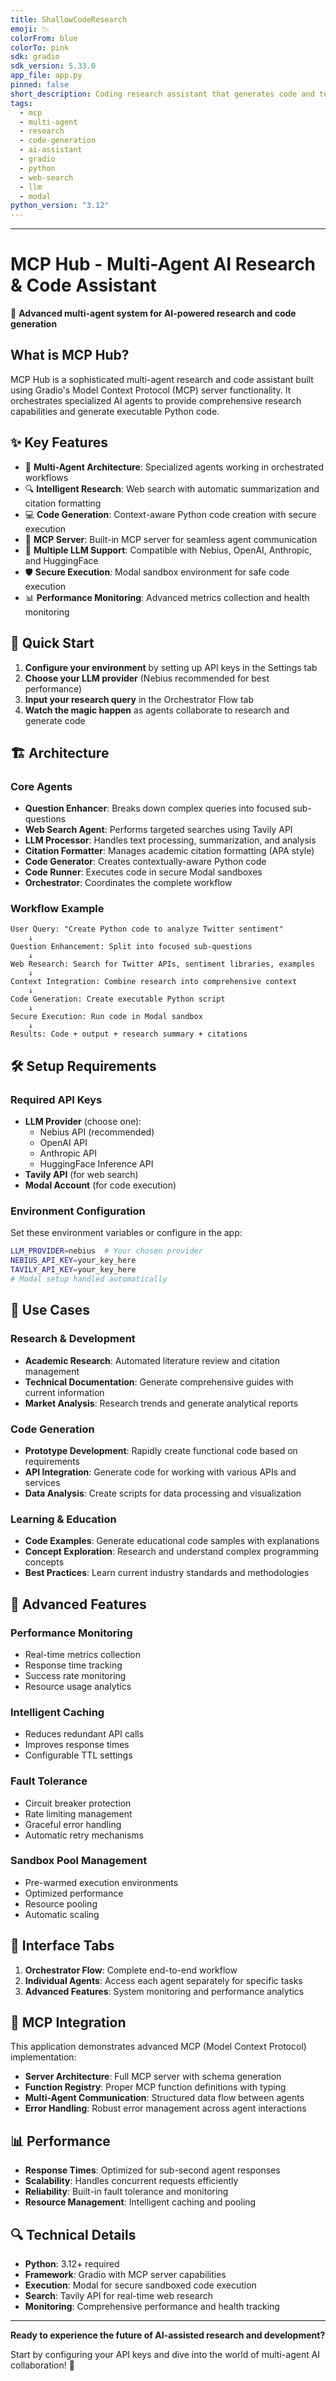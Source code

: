```yaml
---
title: ShallowCodeResearch
emoji: 📉
colorFrom: blue
colorTo: pink
sdk: gradio
sdk_version: 5.33.0
app_file: app.py
pinned: false
short_description: Coding research assistant that generates code and tests it
tags:
  - mcp
  - multi-agent
  - research
  - code-generation
  - ai-assistant
  - gradio
  - python
  - web-search
  - llm
  - modal
python_version: "3.12"
---
```

---

# MCP Hub - Multi-Agent AI Research & Code Assistant

🚀 **Advanced multi-agent system for AI-powered research and code generation**

## What is MCP Hub?

MCP Hub is a sophisticated multi-agent research and code assistant built using Gradio's Model Context Protocol (MCP) server functionality. It orchestrates specialized AI agents to provide comprehensive research capabilities and generate executable Python code.

## ✨ Key Features

- 🧠 **Multi-Agent Architecture**: Specialized agents working in orchestrated workflows
- 🔍 **Intelligent Research**: Web search with automatic summarization and citation formatting
- 💻 **Code Generation**: Context-aware Python code creation with secure execution
- 🔗 **MCP Server**: Built-in MCP server for seamless agent communication
- 🎯 **Multiple LLM Support**: Compatible with Nebius, OpenAI, Anthropic, and HuggingFace
- 🛡️ **Secure Execution**: Modal sandbox environment for safe code execution
- 📊 **Performance Monitoring**: Advanced metrics collection and health monitoring

## 🚀 Quick Start

1. **Configure your environment** by setting up API keys in the Settings tab
2. **Choose your LLM provider** (Nebius recommended for best performance)
3. **Input your research query** in the Orchestrator Flow tab
4. **Watch the magic happen** as agents collaborate to research and generate code

## 🏗️ Architecture

### Core Agents

- **Question Enhancer**: Breaks down complex queries into focused sub-questions
- **Web Search Agent**: Performs targeted searches using Tavily API
- **LLM Processor**: Handles text processing, summarization, and analysis
- **Citation Formatter**: Manages academic citation formatting (APA style)
- **Code Generator**: Creates contextually-aware Python code
- **Code Runner**: Executes code in secure Modal sandboxes
- **Orchestrator**: Coordinates the complete workflow

### Workflow Example

```
User Query: "Create Python code to analyze Twitter sentiment"
    ↓
Question Enhancement: Split into focused sub-questions
    ↓
Web Research: Search for Twitter APIs, sentiment libraries, examples
    ↓
Context Integration: Combine research into comprehensive context
    ↓
Code Generation: Create executable Python script
    ↓
Secure Execution: Run code in Modal sandbox
    ↓
Results: Code + output + research summary + citations
```

## 🛠️ Setup Requirements

### Required API Keys

- **LLM Provider** (choose one):
  - Nebius API (recommended)
  - OpenAI API
  - Anthropic API
  - HuggingFace Inference API
- **Tavily API** (for web search)
- **Modal Account** (for code execution)

### Environment Configuration

Set these environment variables or configure in the app:

```bash
LLM_PROVIDER=nebius  # Your chosen provider
NEBIUS_API_KEY=your_key_here
TAVILY_API_KEY=your_key_here
# Modal setup handled automatically
```

## 🎯 Use Cases

### Research & Development
- **Academic Research**: Automated literature review and citation management
- **Technical Documentation**: Generate comprehensive guides with current information
- **Market Analysis**: Research trends and generate analytical reports

### Code Generation
- **Prototype Development**: Rapidly create functional code based on requirements
- **API Integration**: Generate code for working with various APIs and services
- **Data Analysis**: Create scripts for data processing and visualization

### Learning & Education
- **Code Examples**: Generate educational code samples with explanations
- **Concept Exploration**: Research and understand complex programming concepts
- **Best Practices**: Learn current industry standards and methodologies

## 🔧 Advanced Features

### Performance Monitoring
- Real-time metrics collection
- Response time tracking
- Success rate monitoring
- Resource usage analytics

### Intelligent Caching
- Reduces redundant API calls
- Improves response times
- Configurable TTL settings

### Fault Tolerance
- Circuit breaker protection
- Rate limiting management
- Graceful error handling
- Automatic retry mechanisms

### Sandbox Pool Management
- Pre-warmed execution environments
- Optimized performance
- Resource pooling
- Automatic scaling

## 📱 Interface Tabs

1. **Orchestrator Flow**: Complete end-to-end workflow
2. **Individual Agents**: Access each agent separately for specific tasks
3. **Advanced Features**: System monitoring and performance analytics

## 🤝 MCP Integration

This application demonstrates advanced MCP (Model Context Protocol) implementation:

- **Server Architecture**: Full MCP server with schema generation
- **Function Registry**: Proper MCP function definitions with typing
- **Multi-Agent Communication**: Structured data flow between agents
- **Error Handling**: Robust error management across agent interactions

## 📊 Performance

- **Response Times**: Optimized for sub-second agent responses
- **Scalability**: Handles concurrent requests efficiently
- **Reliability**: Built-in fault tolerance and monitoring
- **Resource Management**: Intelligent caching and pooling

## 🔍 Technical Details

- **Python**: 3.12+ required
- **Framework**: Gradio with MCP server capabilities
- **Execution**: Modal for secure sandboxed code execution
- **Search**: Tavily API for real-time web research
- **Monitoring**: Comprehensive performance and health tracking

---

**Ready to experience the future of AI-assisted research and development?** 

Start by configuring your API keys and dive into the world of multi-agent AI collaboration! 🚀
